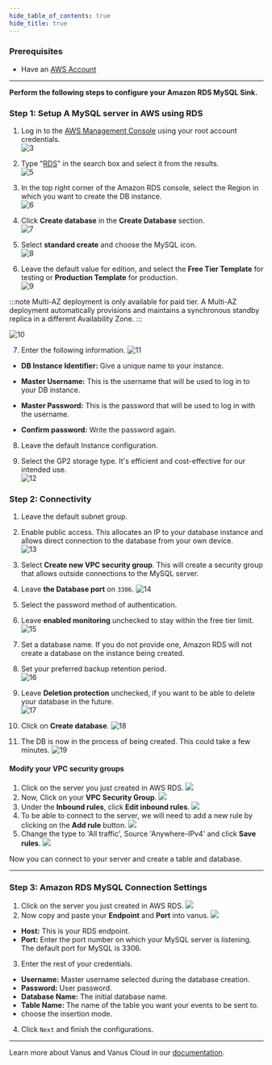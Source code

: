 ```yaml
--- 
hide_table_of_contents: true
hide_title: true
---
```


### Prerequisites

- Have an [AWS Account ](https://aws.amazon.com)

---

**Perform the following steps to configure your Amazon RDS MySQL Sink.**

### Step 1: Setup A MySQL server in AWS using RDS

1. Log in to the [AWS Management Console](https://aws.amazon.com/) using your root account credentials.  
![3](images/1.png)

2. Type "[RDS](https://console.aws.amazon.com/rds/)" in the search box and select it from the results.   
![5](images/2.png)

3. In the top right corner of the Amazon RDS console, select the Region in which you want to create the DB instance.   
![6](images/3.png)

4. Click **Create database** in the **Create Database** section.  
![7](images/4.png)

5. Select **standard create** and choose the MySQL icon.  
![8](images/5.png)

6. Leave the default value for edition, and select the **Free Tier Template** for testing or **Production Template** for production.   
![9](images/6.png)   

:::note
Multi-AZ deployment is only available for paid tier. A Multi-AZ deployment automatically provisions and maintains a synchronous standby replica in a different Availability Zone.
:::

![10](images/7.png)

7. Enter the following information.
![11](images/8.png)
- **DB Instance Identifier:** Give a unique name to your instance.

- **Master Username:** This is the username that will be used to log in to your DB instance.

- **Master Password:** This is the password that will be used to log in with the username.

- **Confirm password:** Write the password again.

8. Leave the default Instance configuration. 

9. Select the GP2 storage type. It's efficient and cost-effective for our intended use.  
![12](images/9.png)   


### Step 2: Connectivity

1. Leave the default subnet group.  

2. Enable public access. This allocates an IP to your database instance and allows direct connection to the database from your own device.  
![13](images/10.png)

3. Select **Create new VPC security group**. This will create a security group that allows outside connections to the MySQL server.

4. Leave **the Database port** on `3306`.
![14](images/11.png)

5. Select the password method of authentication.   

6. Leave **enabled monitoring** unchecked to stay within the free tier limit.  
![15](images/12.png)
 
7. Set a database name. If you do not provide one, Amazon RDS will not create a database on the instance being created.  

8. Set your preferred backup retention period.  
![16](images/13.png)

9. Leave **Deletion protection** unchecked, if you want to be able to delete your database in the future.  
![17](images/14.png)

10. Click on **Create database**.
![18](images/15.png)   

11. The DB is now in the process of being created. This could take a few minutes. 
![19](images/16.png)   


#### Modify your VPC security groups

1. Click on the server you just created in AWS RDS.
![](images/17.png)
2. Now, Click on your **VPC Security Group**.
![](images/18.png)
3. Under the **Inbound rules**, click **Edit inbound rules**.
![](images/19.png)
4. To be able to connect to the server, we will need to add a new rule by clicking on the **Add rule** button.
![](images/20.png)
5. Change the type to 'All traffic', Source 'Anywhere-IPv4' and click **Save rules**.
![](images/21.png)

Now you can connect to your server and create a table and database. 

---

### Step 3: Amazon RDS MySQL Connection Settings

1. Click on the server you just created in AWS RDS.
![](images/23.png)
2. Now copy and paste your **Endpoint** and **Port** into vanus.
![](images/24.png)
- **Host:** This is your RDS endpoint.
- **Port:** Enter the port number on which your MySQL server is listening. The default port for MySQL is 3306.
3. Enter the rest of your credentials.
- **Username:** Master username selected during the database creation.
- **Password:** User password.
- **Database Name:** The initial database name.
- **Table Name:** The name of the table you want your events to be sent to. 
- choose the insertion mode.
4. Click `Next` and finish the configurations.

---

Learn more about Vanus and Vanus Cloud in our [documentation](https://docs.vanus.ai).

